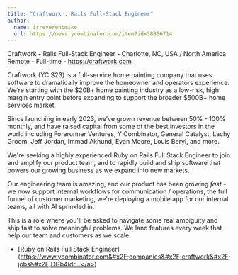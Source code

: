 ```yaml
---
title: "Craftwork : Rails Full-Stack Engineer"
author:
  name: irreverentmike
  url: https://news.ycombinator.com/item?id=38856714
---
```

Craftwork - Rails Full-Stack Engineer - Charlotte, NC, USA &#x2F; North America Remote - Full-time - <a href="https:&#x2F;&#x2F;craftwork.com">https:&#x2F;&#x2F;craftwork.com</a>

Craftwork (YC S23) is a full-service home painting company that uses software to dramatically improve the homeowner and operators experience. We’re starting with the $20B+ home painting industry as a low-risk, high margin entry point before expanding to support the broader $500B+ home services market.

Since launching in early 2023, we’ve grown revenue between 50% - 100% monthly, and have raised capital from some of the best investors in the world including Forerunner Ventures, Y Combinator, General Catalyst, Lachy Groom, Jeff Jordan, Immad Akhund, Evan Moore, Louis Beryl, and more.

We&#x27;re seeking a highly experienced Ruby on Rails Full Stack Engineer to join and amplify our product team, and to rapidly build and ship software that powers our growing business as we expand into new markets.

Our engineering team is amazing, and our product has been growing _fast_ - we now support internal workflows for communication &#x2F; operations, the full funnel of customer marketing, we&#x27;re deploying a mobile app for our internal teams, all with AI sprinkled in.

This is a role where you&#x27;ll be asked to navigate some real ambiguity and ship fast to solve meaningful problems. We land features every week that help our team and customers as we scale.

- [Ruby on Rails Full Stack Engineer](<a href="https:&#x2F;&#x2F;www.ycombinator.com&#x2F;companies&#x2F;craftwork&#x2F;jobs&#x2F;DGb4Idr-ruby-on-rails-full-stack-engineer">https:&#x2F;&#x2F;www.ycombinator.com&#x2F;companies&#x2F;craftwork&#x2F;jobs&#x2F;DGb4Idr...</a>)
